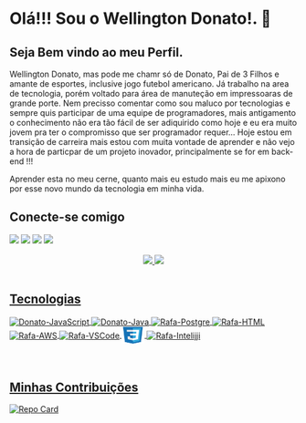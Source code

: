 
<div>
    <h1>Olá!!! Sou o Wellington Donato!. 👋 </h1>
    <h2>Seja Bem vindo ao meu Perfil.</h2>
    <p> Wellington Donato, mas pode me chamr só de Donato, Pai de 3 Filhos e amante de esportes, inclusive jogo futebol americano. Já trabalho na area de tecnologia,  porém voltado para área de manuteção em impressoaras de grande porte. Nem precisso comentar como sou maluco por tecnologias e sempre quis participar de uma equipe de programadores, mais antigamento o conhecimento não era tão fácil de ser adiquirido como hoje e eu era muito jovem pra ter o compromisso que ser programador requer... Hoje estou em transição de carreira mais estou com muita vontade de aprender e não vejo a hora de particpar de um projeto inovador, principalmente se for em back-end !!! 
    </p>
    <p>Aprender esta no meu cerne, quanto mais eu estudo mais eu me apixono por esse novo mundo da tecnologia em minha vida. 
    </p>
</div>
<div>
    <h2>Conecte-se comigo</h2>
   <a href="https://www.linkedin.com/in/dev-donato/" target="_blank"><img src="https://img.shields.io/badge/-LinkedIn-%230077B5?style=for-the-badge&logo=linkedin&logoColor=white" target="_blank"></a> 
   <a href="https://discord.com/channels/@dev.donatello" target="83Rfl#3843"><img src="https://img.shields.io/badge/Discord-7289DA?style=for-the-badge&logo=discord&logoColor=white" target="_blank"></a> 
    <a href = "mailto:dev.donatello3@gmail.com"><img src="https://img.shields.io/badge/-Gmail-%23333?style=for-the-badge&logo=gmail&logoColor=white" target="_blank"></a>
    <a href="https://www.instagram.com/dev.donatello/" target="_blank"><img src="https://img.shields.io/badge/-Instagram-000?style=for-the-badge&logo=instagram&logoColor=red" target="_blank"</a>
</div>
<br>
<div align="center">
  <a href="https://github.com/donatowr">
  <img height="180em" src="https://github-readme-stats.vercel.app/api?username=donatowr&show_icons=true&theme=tokyonight&include_all_commits=true&count_private=true"/>
  <img height="180em" src="https://github-readme-stats.vercel.app/api/top-langs/?username=donatowr&layout=compact&langs_count=7&theme=tokyonight"/>
</div>
<div style="display: inline_block"><br>
    <h2>Tecnologias</h2>
  <img align="center" alt="Donato-JavaScript" height="30" width="40" src="https://github.com/donatowr/HTML_Developer/blob/main/LOGOS/JS.png">
  <img align="center" alt="Donato-Java" height="30" width="30" src="https://github.com/donatowr/HTML_Developer/blob/main/LOGOS/JAVA.png">
  <img align="center" alt="Rafa-Postgre" height="30" width="40" src="https://github.com/donatowr/HTML_Developer/blob/main/LOGOS/png-transparent-postgresql-database-logo-database-symbol-blue-text-logo-thumbnail.png">
  <img align="center" alt="Rafa-HTML" height="30" width="40" src="https://github.com/donatowr/HTML_Developer/blob/main/LOGOS/html.png">
  <img align="center" alt="Rafa-AWS" height="30" width="30" src="https://static-00.iconduck.com/assets.00/aws-icon-2048x2048-274bm1xi.png">
  <img align="center" alt="Rafa-VSCode" height="30" width="40" src="https://github.com/donatowr/HTML_Developer/blob/main/LOGOS/png-transparent-visual-studio-code-hd-logo-thumbnail.png">
  <img align="center" alt="Rafa-CSS" height="30" width="40" src="https://raw.githubusercontent.com/devicons/devicon/master/icons/css3/css3-original.svg">
  <img align="center" alt="Rafa-Intelijji" height="30" width="40" src="https://github.com/donatowr/HTML_Developer/blob/main/LOGOS/IntelliJ_IDEA_Icon.svg.png">
</div>
<br>
<br>


    

## Minhas Contribuições
[![Repo Card](https://github-readme-stats.vercel.app/api/pin/?username=donatowr&repo=dio-lab-open-source&bg_color=000&border_color=30A3DC&show_icons=true&icon_color=30A3DC&title_color=E94D5F&text_color=FFF)](https://github.com/donatowr/dio-lab-open-source)
